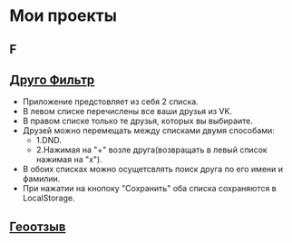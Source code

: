 # Мои проекты

##  F

## [Друго Фильтр](https://ilyatag.github.io/PrVkFriendsFilter)

- Приложение предстовляет из себя 2 списка.  
- В левом списке перечислены все ваши друзья из VK.  
- В правом списке только те друзья, которых вы выбираите.  
- Друзей можно перемещать между списками двумя способами:  
  - 1.DND.  
  - 2.Нажимая на "+" возле друга(возвращать в левый список нажимая на "x").
- В обоих списках можно осущетсвлять поиск друга по его имени и фамилии.
- При нажатии на кнопоку "Сохранить" оба списка сохраняются в LocalStorage. 


## [Геоотзыв](https://ilyatag.github.io/PrYaMap/)
 
